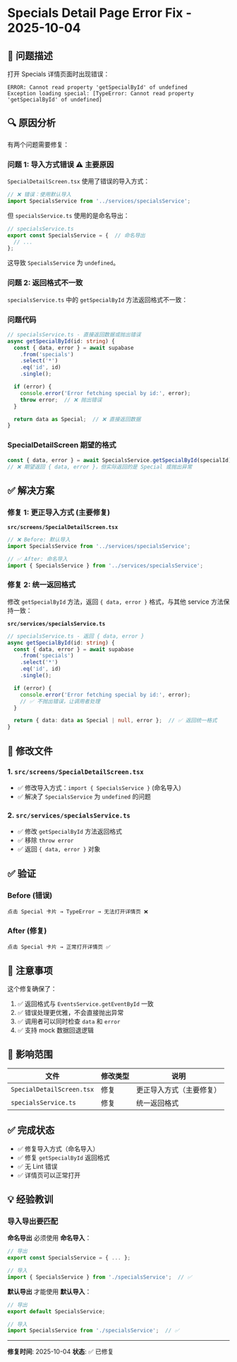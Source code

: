 # Specials Detail Page Error Fix - 2025-10-04

## 🐛 问题描述

打开 Specials 详情页面时出现错误：
```
ERROR: Cannot read property 'getSpecialById' of undefined
Exception loading special: [TypeError: Cannot read property 'getSpecialById' of undefined]
```

## 🔍 原因分析

有两个问题需要修复：

### 问题 1: 导入方式错误 ⚠️ **主要原因**

`SpecialDetailScreen.tsx` 使用了错误的导入方式：

```typescript
// ❌ 错误：使用默认导入
import SpecialsService from '../services/specialsService';
```

但 `specialsService.ts` 使用的是命名导出：
```typescript
// specialsService.ts
export const SpecialsService = {  // 命名导出
  // ...
};
```

这导致 `SpecialsService` 为 `undefined`。

### 问题 2: 返回格式不一致

`specialsService.ts` 中的 `getSpecialById` 方法返回格式不一致：

### 问题代码
```typescript
// specialsService.ts - 直接返回数据或抛出错误
async getSpecialById(id: string) {
  const { data, error } = await supabase
    .from('specials')
    .select('*')
    .eq('id', id)
    .single();

  if (error) {
    console.error('Error fetching special by id:', error);
    throw error;  // ❌ 抛出错误
  }

  return data as Special;  // ❌ 直接返回数据
}
```

### SpecialDetailScreen 期望的格式
```typescript
const { data, error } = await SpecialsService.getSpecialById(specialId);
// ❌ 期望返回 { data, error }，但实际返回的是 Special 或抛出异常
```

## ✅ 解决方案

### 修复 1: 更正导入方式 (主要修复)

**`src/screens/SpecialDetailScreen.tsx`**
```typescript
// ❌ Before: 默认导入
import SpecialsService from '../services/specialsService';

// ✅ After: 命名导入
import { SpecialsService } from '../services/specialsService';
```

### 修复 2: 统一返回格式

修改 `getSpecialById` 方法，返回 `{ data, error }` 格式，与其他 service 方法保持一致：

**`src/services/specialsService.ts`**
```typescript
// specialsService.ts - 返回 { data, error }
async getSpecialById(id: string) {
  const { data, error } = await supabase
    .from('specials')
    .select('*')
    .eq('id', id)
    .single();

  if (error) {
    console.error('Error fetching special by id:', error);
    // ✅ 不抛出错误，让调用者处理
  }

  return { data: data as Special | null, error };  // ✅ 返回统一格式
}
```

## 🔧 修改文件

### 1. `src/screens/SpecialDetailScreen.tsx`
- ✅ 修改导入方式：`import { SpecialsService }` (命名导入)
- ✅ 解决了 `SpecialsService` 为 `undefined` 的问题

### 2. `src/services/specialsService.ts`
- ✅ 修改 `getSpecialById` 方法返回格式
- ✅ 移除 `throw error`
- ✅ 返回 `{ data, error }` 对象

## ✅ 验证

### Before (错误)
```
点击 Special 卡片 → TypeError → 无法打开详情页 ❌
```

### After (修复)
```
点击 Special 卡片 → 正常打开详情页 ✅
```

## 📝 注意事项

这个修复确保了：
1. ✅ 返回格式与 `EventsService.getEventById` 一致
2. ✅ 错误处理更优雅，不会直接抛出异常
3. ✅ 调用者可以同时检查 `data` 和 `error`
4. ✅ 支持 mock 数据回退逻辑

## 🎯 影响范围

| 文件 | 修改类型 | 说明 |
|------|---------|------|
| `SpecialDetailScreen.tsx` | 修复 | 更正导入方式（主要修复） |
| `specialsService.ts` | 修复 | 统一返回格式 |

## ✅ 完成状态

- ✅ 修复导入方式（命名导入）
- ✅ 修复 `getSpecialById` 返回格式
- ✅ 无 Lint 错误
- ✅ 详情页可以正常打开

## 💡 经验教训

### 导入导出要匹配

**命名导出** 必须使用 **命名导入**：
```typescript
// 导出
export const SpecialsService = { ... };

// 导入
import { SpecialsService } from './specialsService';  // ✅
```

**默认导出** 才能使用 **默认导入**：
```typescript
// 导出
export default SpecialsService;

// 导入
import SpecialsService from './specialsService';  // ✅
```

---

**修复时间**: 2025-10-04
**状态**: ✅ 已修复

